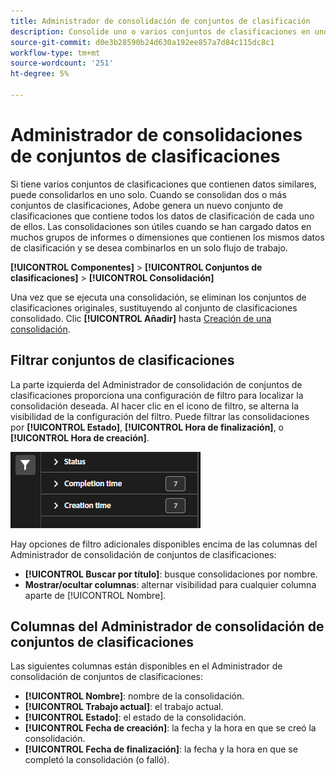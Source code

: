 ```yaml
---
title: Administrador de consolidación de conjuntos de clasificación
description: Consolide uno o varios conjuntos de clasificaciones en uno solo.
source-git-commit: d0e3b28590b24d630a192ee857a7d84c115dc8c1
workflow-type: tm+mt
source-wordcount: '251'
ht-degree: 5%

---
```


# Administrador de consolidaciones de conjuntos de clasificaciones

Si tiene varios conjuntos de clasificaciones que contienen datos similares, puede consolidarlos en uno solo. Cuando se consolidan dos o más conjuntos de clasificaciones, Adobe genera un nuevo conjunto de clasificaciones que contiene todos los datos de clasificación de cada uno de ellos. Las consolidaciones son útiles cuando se han cargado datos en muchos grupos de informes o dimensiones que contienen los mismos datos de clasificación y se desea combinarlos en un solo flujo de trabajo.

**[!UICONTROL Componentes]** > **[!UICONTROL Conjuntos de clasificaciones]** > **[!UICONTROL Consolidación]**

Una vez que se ejecuta una consolidación, se eliminan los conjuntos de clasificaciones originales, sustituyendo al conjunto de clasificaciones consolidado. Clic **[!UICONTROL Añadir]** hasta [Creación de una consolidación](process.md).

## Filtrar conjuntos de clasificaciones

La parte izquierda del Administrador de consolidación de conjuntos de clasificaciones proporciona una configuración de filtro para localizar la consolidación deseada. Al hacer clic en el icono de filtro, se alterna la visibilidad de la configuración del filtro. Puede filtrar las consolidaciones por **[!UICONTROL Estado]**, **[!UICONTROL Hora de finalización]**, o **[!UICONTROL Hora de creación]**.

![Filtros de consolidación del conjunto de clasificaciones](../../assets/classification-set-consolidation-filters.png)

Hay opciones de filtro adicionales disponibles encima de las columnas del Administrador de consolidación de conjuntos de clasificaciones:

* **[!UICONTROL Buscar por título]**: busque consolidaciones por nombre.
* **Mostrar/ocultar columnas**: alternar visibilidad para cualquier columna aparte de [!UICONTROL Nombre].

## Columnas del Administrador de consolidación de conjuntos de clasificaciones

Las siguientes columnas están disponibles en el Administrador de consolidación de conjuntos de clasificaciones:

* **[!UICONTROL Nombre]**: nombre de la consolidación.
* **[!UICONTROL Trabajo actual]**: el trabajo actual. <!-- todo: better description -->
* **[!UICONTROL Estado]**: el estado de la consolidación. <!-- todo: get list of possible statuses -->
* **[!UICONTROL Fecha de creación]**: la fecha y la hora en que se creó la consolidación.
* **[!UICONTROL Fecha de finalización]**: la fecha y la hora en que se completó la consolidación (o falló).
